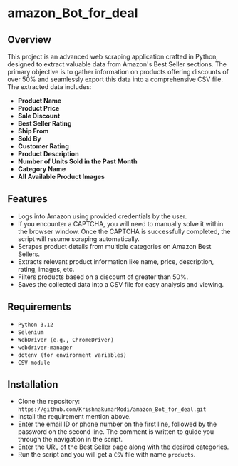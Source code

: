 # amazon_Bot_for_deal

## Overview

This project is an advanced web scraping application crafted in Python, designed to extract valuable data from Amazon's Best Seller sections. The primary objective is to gather information on products offering discounts of over 50% and seamlessly export this data into a comprehensive CSV file. The extracted data includes:

- **Product Name**
- **Product Price**
- **Sale Discount**
- **Best Seller Rating**
- **Ship From**
- **Sold By**
- **Customer Rating**
- **Product Description**
- **Number of Units Sold in the Past Month**
- **Category Name**
- **All Available Product Images**

## Features

- Logs into Amazon using provided credentials by the user.
- If you encounter a CAPTCHA, you will need to manually solve it within the browser window. Once the CAPTCHA is successfully completed,  the  script will resume scraping automatically.
- Scrapes product details from multiple categories on Amazon Best Sellers.
- Extracts relevant product information like name, price, description, rating, images, etc.
- Filters products based on a discount of greater than 50%.
- Saves the collected data into a CSV file for easy analysis and viewing.

## Requirements

- `Python 3.12 `
- `Selenium`
- `WebDriver (e.g., ChromeDriver)`
- `webdriver-manager`
- `dotenv (for environment variables)`
- `CSV module`

## Installation

- Clone the repository:  `https://github.com/KrishnakumarModi/amazon_Bot_for_deal.git`
- Install the requirement mention above.
- Enter the email ID or phone number on the first line, followed by the password on the second line. The comment is written to guide you     through the navigation in the script.
- Enter the URL of the Best Seller page along with the desired categories.
- Run the script and you will get a `CSV` file with name `products`.

 